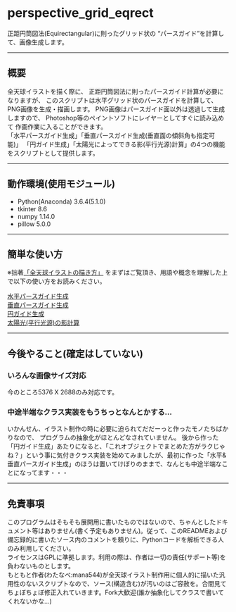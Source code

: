 # perspective_grid_eqrect
正距円筒図法(Equirectangular)に則ったグリッド状の
“パースガイド”を計算して、画像生成します。

---
## 概要
全天球イラストを描く際に、
正距円筒図法に則ったパースガイド計算が必要になりますが、
このスクリプトは水平グリッド状のパースガイドを計算して、
PNG画像を生成・描画します。
PNG画像はパースガイド面以外は透過して生成しますので、
Photoshop等のペイントソフトにレイヤーとしてすぐに読み込めて
作画作業に入ることができます。  
「水平パースガイド生成」「垂直パースガイド生成(垂直面の傾斜角も指定可能)」
「円ガイド生成」「太陽光によってできる影(平行光源)計算」の4つの機能をスクリプトとして提供します。

---
## 動作環境(使用モジュール)
* Python(Anaconda) 3.6.4(5.1.0)
* tkinter 8.6
* numpy 1.14.0
* pillow 5.0.0

---
## 簡単な使い方
※拙著[「全天球イラストの描き方」](https://www.pixiv.net/user/810920/series/41910)
をまずはご覧頂き、用語や概念を理解した上で以下の使い方をお読みください。

[水平パースガイド生成](doc/setting_horz_plane_pers_grid.md)  
[垂直パースガイド生成](doc/setting_vert_plane_pers_grid.md)  
[円ガイド生成](doc/setting_circle_grid.md)  
[太陽光(平行光源)の影計算](doc/calc_directional_light.md)  


---

## 今後やること(確定はしていない)
### いろんな画像サイズ対応
今のところ5376 X 2688のみ対応です。

### 中途半端なクラス実装をもうちっとなんとかする…
いかんせん、イラスト制作の時に必要に迫られてだだーっと作ったモノたちばかりなので、
プログラムの抽象化がほとんどなされていません。
後から作った「円ガイド生成」あたりになると、「これオブジェクトでまとめた方がラクじゃね？」という事に気付きクラス実装を始めてみましたが、最初に作った「水平&垂直パースガイド生成」のほうは置いてけぼりのままで、なんとも中途半端なことになってます・・・

---

## 免責事項
このプログラムはそもそも展開用に書いたものではないので、ちゃんとしたドキュメント等はありません(書く予定もありません)。従って、このREADMEおよび備忘録的に書いたソース内のコメントを頼りに、Pythonコードを解析できる人のみ利用してください。  
ライセンスはGPLに準拠します。利用の際は、作者は一切の責任(サポート等)を負わないものとします。  
もともと作者(わたなべ:mana544)が全天球イラスト制作用に個人的に描いた汎用性のないスクリプトなので、ソース(構造含む)が汚いのはご容赦を。合間見てちょぼちょぼ修正入れていきます。Fork大歓迎(誰か抽象化してクラスで書いてくれないかな…)

